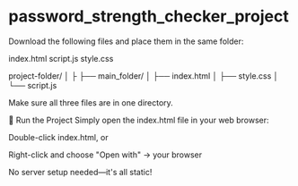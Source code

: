 # password_strength_checker_project

Download the following files and place them in the same folder:

index.html
script.js
style.css

project-folder/
│
├
├── main_folder/
│   ├── index.html
│   ├── style.css
│   └── script.js

Make sure all three files are in one directory.

 🚀 Run the Project
Simply open the index.html file in your web browser:

Double-click index.html, or

Right-click and choose "Open with" → your browser

No server setup needed—it's all static!

